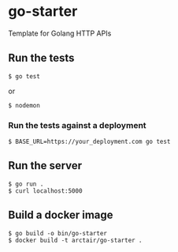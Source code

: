 # go-starter
Template for Golang HTTP APIs
## Run the tests
```
$ go test
```
or
```
$ nodemon
```
### Run the tests against a deployment
```
$ BASE_URL=https://your_deployment.com go test
```
## Run the server
```
$ go run .
$ curl localhost:5000
```
## Build a docker image
```
$ go build -o bin/go-starter
$ docker build -t arctair/go-starter .
```
